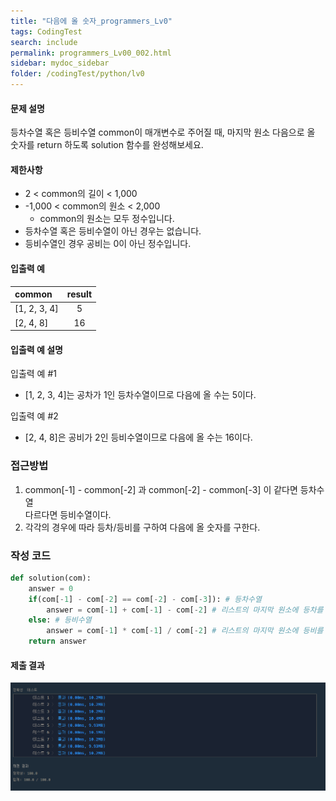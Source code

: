 ```yaml
---
title: "다음에 올 숫자_programmers_Lv0"
tags: CodingTest
search: include
permalink: programmers_Lv00_002.html
sidebar: mydoc_sidebar
folder: /codingTest/python/lv0
---
```



#### 문제 설명 <br>

등차수열 혹은 등비수열 common이 매개변수로 주어질 때, 마지막 원소 다음으로 올 숫자를 return 하도록 solution 함수를 완성해보세요.

#### 제한사항 <br>

- 2 < common의 길이 < 1,000
- -1,000 < common의 원소 < 2,000
    - common의 원소는 모두 정수입니다.
- 등차수열 혹은 등비수열이 아닌 경우는 없습니다.
- 등비수열인 경우 공비는 0이 아닌 정수입니다.

#### 입출력 예 <br>
  
common|result
:---|:---:
[1, 2, 3, 4]|5
[2, 4, 8]|16
  
#### 입출력 예 설명 <br>

입출력 예 #1
- [1, 2, 3, 4]는 공차가 1인 등차수열이므로 다음에 올 수는 5이다.

입출력 예 #2
- [2, 4, 8]은 공비가 2인 등비수열이므로 다음에 올 수는 16이다.

### 접근방법 <br>

1. common[-1] - common[-2] 과 common[-2] - common[-3] 이 같다면 등차수열 <br>
    다르다면 등비수열이다.
2. 각각의 경우에 따라 등차/등비를 구하여 다음에 올 숫자를 구한다.

### 작성 코드 <br>

```python
def solution(com):
    answer = 0
    if(com[-1] - com[-2] == com[-2] - com[-3]): # 등차수열 
        answer = com[-1] + com[-1] - com[-2] # 리스트의 마지막 원소에 등차를 더해 다음에 올 숫자를 구한다.
    else: # 등비수열
        answer = com[-1] * com[-1] / com[-2] # 리스트의 마지막 원소에 등비를 곱하여 다음에 올 숫자를 구한다.
    return answer
```

#### 제출 결과

![제출 결과](\images\programmers_Lv00_002.png)



